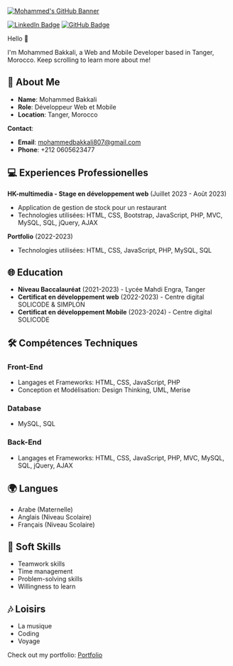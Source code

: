[![Mohammed's GitHub Banner](./assets/banner.png)](https://mohammed-bakkali.github.io/Portflio/)

[![LinkedIn Badge](https://img.shields.io/badge/LinkedIn-0077B5?style=for-the-badge&logo=linkedin&logoColor=white)](https://www.linkedin.com/in/mohammed-bakkali-4821a123a/)
[![GitHub Badge](https://img.shields.io/badge/GitHub-181717?style=for-the-badge&logo=github&logoColor=white)](https://github.com/mohammed-bakkali)

Hello 👋

I'm Mohammed Bakkali, a Web and Mobile Developer based in Tanger, Morocco. Keep scrolling to learn more about me!

## 💼 About Me

- **Name**: Mohammed Bakkali
- **Role**: Développeur Web et Mobile
- **Location**: Tanger, Morocco

**Contact**:

- **Email**: mohammedbakkali807@gmail.com
- **Phone**: +212 0605623477

## 💻 Experiences Professionelles

**HK-multimedia - Stage en développement web** (Juillet 2023 - Août 2023)

- Application de gestion de stock pour un restaurant
- Technologies utilisées: HTML, CSS, Bootstrap, JavaScript, PHP, MVC, MySQL, SQL, jQuery, AJAX

**Portfolio** (2022-2023)

- Technologies utilisées: HTML, CSS, JavaScript, PHP, MySQL, SQL

## 🌐 Education

- **Niveau Baccalauréat** (2021-2023) - Lycée Mahdi Engra, Tanger
- **Certificat en développement web** (2022-2023) - Centre digital SOLICODE & SIMPLON
- **Certificat en développement Mobile** (2023-2024) - Centre digital SOLICODE

## 🛠️ Compétences Techniques

### Front-End

- Langages et Frameworks: HTML, CSS, JavaScript, PHP
- Conception et Modélisation: Design Thinking, UML, Merise

### Database

- MySQL, SQL

### Back-End

- Langages et Frameworks: HTML, CSS, JavaScript, PHP, MVC, MySQL, SQL, jQuery, AJAX

## 🌍 Langues

- Arabe (Maternelle)
- Anglais (Niveau Scolaire)
- Français (Niveau Scolaire)

## 🎯 Soft Skills

- Teamwork skills
- Time management
- Problem-solving skills
- Willingness to learn

## 🎶 Loisirs

- La musique
- Coding
- Voyage

Check out my portfolio: [Portfolio](https://mohammed-bakkali.github.io/Portflio/)

